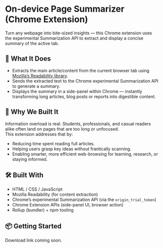# On-device Page Summarizer (Chrome Extension)

Turn any webpage into bite-sized insights — this Chrome extension uses the experimental Summarization API to extract and display a concise summary of the active tab.

## 🚀 What It Does

- Extracts the main article/content from the current browser tab using [Mozilla’s Readability library](https://github.com/mozilla/readability).  
- Sends the extracted text to the Chrome experimental Summarization API to generate a summary.  
- Displays the summary in a side-panel within Chrome — instantly transforming long articles, blog posts or reports into digestible content.

## 🎯 Why We Built It

Information overload is real. Students, professionals, and casual readers alike often land on pages that are too long or unfocused.  
This extension addresses that by:  
- Reducing time spent reading full articles.  
- Helping users grasp key ideas without frantically scanning.  
- Enabling smarter, more efficient web-browsing for learning, research, or staying informed.

## 🛠️ Built With

- HTML / CSS / JavaScript  
- Mozilla Readability (for content extraction)  
- Chrome’s experimental Summarization API (via the `origin_trial_token`)  
- Chrome Extension APIs (side-panel UI, browser action)  
- Rollup (bundler) + npm tooling

## 📦 Getting Started

Download link coming soon.
